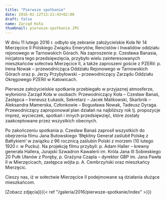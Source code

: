 ```yaml
---
title: "Pierwsze spotkanie"
date: 2016-02-12T13:21:43+02:00
draft: false
name: Zarząd Koła
thumbnail: pierwsze-spotkanie.JPG
---
```


W dniu 11 lutego 2016 r. odbyło się zebranie założycielskie Koła Nr 14 Mierzęcice II Polskiego Związku Emerytów, Rencistów i Inwalidów oddziału rejonowego w Tarnowskich Górach. Na zaproszenie p. Czesława Banasia, inicjatora tego przedsięwzięcia, przybyło wielu zainteresowanych mieszkańców sołectwa Mierzęcice II, a także zaproszeni goście z PZERiI: p. Irena Nowak – przewodnicząca Oddziału Rejonowego w Tarnowskich Górach oraz p. Jerzy Przybyłowski – przewodniczący Zarządu Oddziału Okręgowego PZERiI w Katowicach.

<!--more-->

Pierwsze założycielskie spotkanie przebiegało w przyjaznej atmosferze, wyłoniono Zarząd Koła w osobach: Przewodniczący Koła – Czesław Banaś, Zastępca – Ireneusz Łukasik, Sekretarz – Jacek Malikowski, Skarbnik – Aleksandra Mamerska, Członkowie – Bogusława Nowak, Tadeusz Dyraga. Przewodniczący zaproponował plan działań na najbliższy rok tj. propozycje imprez, wycieczek, spotkań i innych przedsięwzięć, które zostały zaakceptowane przez wszystkich obecnych.

Po zakończeniu spotkania p. Czesław Banaś zaprosił wszystkich do obejrzenia filmu Jana Butowskiego ‘Błękitny Generał zaślubił Polskę z Bałtykiem’ w związku z 96 rocznicą zaślubin Polski z morzem (10 lutego 1920 r. w Pucku). Na projekcję filmu przybyli: p. Adam Haller – krewny generała Hallera, Jurajski Szwadron Kawalerii im. Króla Jana III Sobieskiego 20 Pułk Ułanów z Poręby, p. Grażyna Czapla – dyrektor GBP im. Jana Pawła II w Mierzęcicach, zastępca wójta p. A. Cembrzyński oraz mieszkańcy Mierzęcic.

Cieszy nas, iż w sołectwie Mierzęcice II podejmowane są działania służące mieszkańcom.

[Zobacz zdjęcia]({{< ref "/galeria/2016/pierwsze-spotkanie/index" >}})
